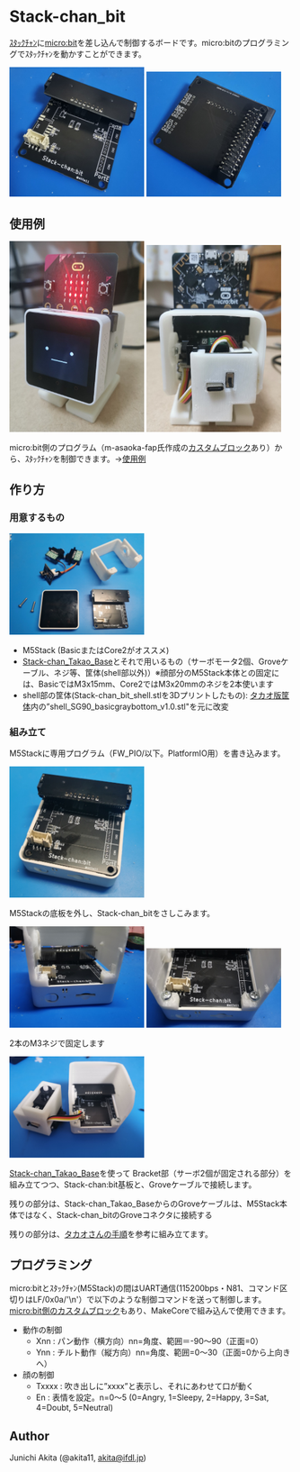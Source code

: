 # Stack-chan_bit

[ｽﾀｯｸﾁｬﾝ](https://protopedia.net/prototype/2345Stack-chan)に[micro:bit](https://www.switch-science.com/products/7952)を差し込んで制御するボードです。micro:bitのプログラミングでｽﾀｯｸﾁｬﾝを動かすことができます。

<img src="https://github.com/akita11/Stack-chan_bit/blob/main/Stack-chan_bit-1.jpg" width="240px">

<img src="https://github.com/akita11/Stack-chan_bit/blob/main/Stack-chan_bit-2.jpg" width="240px">

## 使用例

<img src="https://github.com/akita11/Stack-chan_bit/blob/main/usage1.jpg" width="240px">

<img src="https://github.com/akita11/Stack-chan_bit/blob/main/usage2.jpg" width="240px">

micro:bit側のプログラム（m-asaoka-fap氏作成の[カスタムブロック](https://github.com/m-asaoka-fap/stackchanbit_2)あり）から、ｽﾀｯｸﾁｬﾝを制御できます。→[使用例](https://twitter.com/akita11/status/1656496746321842176)


## 作り方

### 用意するもの

<img src="https://github.com/akita11/Stack-chan_bit/blob/main/build1.jpg" width="240px">

- M5Stack (BasicまたはCore2がオススメ)
- [Stack-chan_Takao_Base](https://github.com/akita11/Stack-chan_Takao_Base)とそれで用いるもの（サーボモータ2個、Groveケーブル、ネジ等、筐体(shell部以外)）※顔部分のM5Stack本体との固定には、BasicではM3x15mm、Core2ではM3x20mmのネジを2本使います
- shell部の筐体(Stack-chan_bit_shell.stlを3Dプリントしたもの): [タカオ版筐体](https://github.com/meganetaaan/stack-chan/tree/dev/v1.0/case/contributed/mongonta_case_for_SG90_and_M5GoBottomBoard/case_for_SG90andM5GoBottomBoard)内の”shell_SG90_basicgraybottom_v1.0.stl"を元に改変


### 組み立て

M5Stackに専用プログラム（FW_PIO/以下。PlatformIO用）を書き込みます。

<img src="https://github.com/akita11/Stack-chan_bit/blob/main/build2.jpg" width="240px">

M5Stackの底板を外し、Stack-chan_bitをさしこみます。

<img src="https://github.com/akita11/Stack-chan_bit/blob/main/build3.jpg" width="240px">

<img src="https://github.com/akita11/Stack-chan_bit/blob/main/build4.jpg" width="240px">

2本のM3ネジで固定します

<img src="https://github.com/akita11/Stack-chan_bit/blob/main/build5.jpg" width="240px">

[Stack-chan_Takao_Base](https://github.com/akita11/Stack-chan_Takao_Base)を使って
Bracket部（サーボ2個が固定される部分）を組み立てつつ、Stack-chan:bit基板と、Groveケーブルで接続します。

残りの部分は、Stack-chan_Takao_BaseからのGroveケーブルは、M5Stack本体ではなく、Stack-chan_bitのGroveコネクタに接続する

残りの部分は、[タカオさんの手順](https://raspberrypi.mongonta.com/how-to-build-easy-stackchan-m5gobottom/)を参考に組み立てます。


## プログラミング

micro:bitとｽﾀｯｸﾁｬﾝ(M5Stack)の間はUART通信(115200bps・N81、コマンド区切りはLF/0x0a/'\n'）で以下のような制御コマンドを送って制御します。[micro:bit側のカスタムブロック](https://github.com/m-asaoka-fap/stackchanbit_2)もあり、MakeCoreで組み込んで使用できます。

- 動作の制御
  - Xnn : パン動作（横方向）nn=角度、範囲＝-90〜90（正面=0）
  - Ynn : チルト動作（縦方向）nn=角度、範囲=0〜30（正面=0から上向きへ）
- 顔の制御
  - Txxxx : 吹き出しに”xxxx”と表示し、それにあわせて口が動く
  - En : 表情を設定。n=0〜5 (0=Angry, 1=Sleepy, 2=Happy, 3=Sat, 4=Doubt, 5=Neutral)


## Author

Junichi Akita (@akita11, akita@ifdl.jp)
